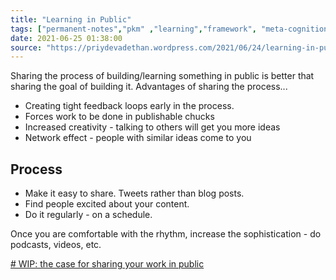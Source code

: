 ```yaml
---
title: "Learning in Public"
tags: ["permanent-notes","pkm" ,"learning","framework", "meta-cognition" ]
date: 2021-06-25 01:38:00
source: "https://priydevadethan.wordpress.com/2021/06/24/learning-in-public/"
---
```


Sharing the process of building/learning something in public is better that sharing the goal of building it. Advantages of sharing the process...

- Creating tight feedback loops early in the process.
- Forces work to be done in publishable chucks
- Increased creativity - talking to others will get you more ideas
- Network effect - people with similar ideas come to you

## Process

- Make it easy to share. Tweets rather than blog posts.
- Find people excited about your content.
- Do it regularly - on a schedule.

Once you are comfortable with the rhythm, increase the sophistication - do podcasts, videos, etc.

[# WIP: the case for sharing your work in public](https://nesslabs.com/work-in-public)